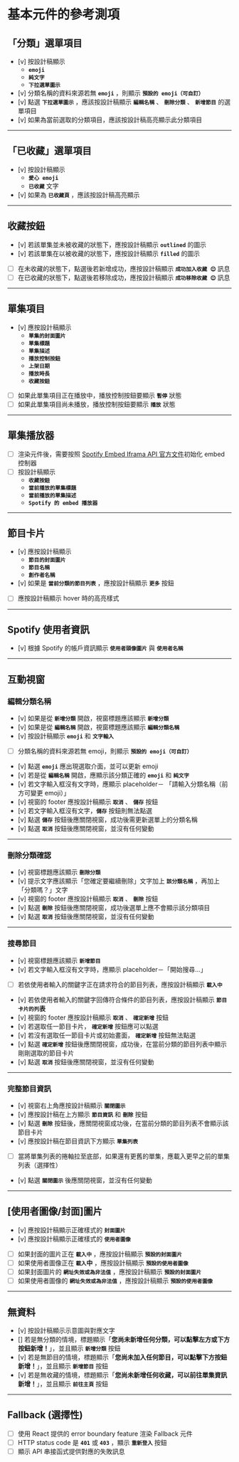 # 基本元件的參考測項

## 「分類」選單項目

- [v] 按設計稿顯示
  - **`emoji`**
  - **`純文字`**
  - **`下拉選單圖示`**
- [v] 分類名稱的資料來源若無 **`emoji`** ，則顯示 **`預設的 emoji（可自訂）`**
- [v] 點選 **`下拉選單圖示`** ，應該按設計稿顯示 **`編輯名稱`** 、 **`刪除分類`** 、 **`新增節目`** 的選單項目
- [v] 如果為當前選取的分類項目，應該按設計稿高亮顯示此分類項目

---

## 「已收藏」選單項目

- [v] 按設計稿顯示
  - **`愛心 emoji`**
  - **`已收藏`** 文字
- [v] 如果為 **`已收藏頁`** ，應該按設計稿高亮顯示

---

## 收藏按鈕

- [v] 若該單集並未被收藏的狀態下，應按設計稿顯示 **`outlined`** 的圖示
- [v] 若該單集在以被收藏的狀態下，應按設計稿顯示 **`filled`** 的圖示
- [ ] 在未收藏的狀態下，點選後若新增成功，應按設計稿顯示 **`成功加入收藏 😊`** 訊息
- [ ] 在已收藏的狀態下，點選後若移除成功，應按設計稿顯示 **`成功移除收藏 😊`** 訊息

---

## 單集項目

- [v] 應按設計稿顯示
  - **`單集的封面圖片`**
  - **`單集標題`**
  - **`單集描述`**
  - **`播放控制按鈕`**
  - **`上架日期`**
  - **`播放時長`**
  - **`收藏按鈕`**
- [ ] 如果此單集項目正在播放中，播放控制按鈕要顯示 **`暫停`** 狀態
- [ ] 如果此單集項目尚未播放，播放控制按鈕要顯示 **`播放`** 狀態

---

## 單集播放器

- [ ] 渲染元件後，需要按照 [Spotify Embed Iframa API 官方文件](https://developer.spotify.com/documentation/embeds/references/iframe-api)初始化 embed 控制器
- [ ] 按設計稿顯示
  - **`收藏按鈕`**
  - **`當前播放的單集標題`**
  - **`當前播放的單集描述`**
  - **`Spotify 的 embed 播放器`**

---

## 節目卡片

- [v] 應按設計稿顯示
  - **`節目的封面圖片`**
  - **`節目名稱`**
  - **`創作者名稱`**
- [v] 如果是 **`當前分類的節目列表`** ，應按設計稿顯示 **`更多`** 按鈕
- [ ] 應按設計稿顯示 hover 時的高亮樣式

---

## Spotify 使用者資訊

- [v] 根據 Spotify 的帳戶資訊顯示 **`使用者頭像圖片`** 與 **`使用者名稱`**

---

## 互動視窗

### 編輯分類名稱

- [v] 如果是從 **`新增分類`** 開啟，視窗標題應該顯示 **`新增分類`**
- [v] 如果是從 **`編輯名稱`** 開啟，視窗標題應該顯示 **`編輯分類名稱`**
- [v] 按設計稿顯示 **`emoji`** 和 **`文字輸入`**
- [ ] 分類名稱的資料來源若無 emoji，則顯示 **`預設的 emoji（可自訂）`**
- [v] 點選 **`emoji`** 應出現選取介面，並可以更新 emoji
- [v] 若是從 **`編輯名稱`** 開啟，應顯示該分類正確的 **`emoji`** 和 **`純文字`**
- [v] 若文字輸入框沒有文字時，應顯示 placeholder－ 「請輸入分類名稱（前方可變更 emoji）」
- [v] 視窗的 footer 應按設計稿顯示 **`取消`** 、 **`儲存`** 按鈕
- [v] 若文字輸入框沒有文字，**`儲存`** 按鈕則無法點選
- [v] 點選 **`儲存`** 按鈕後應關閉視窗，成功後需更新選單上的分類名稱
- [v] 點選 **`取消`** 按鈕後應關閉視窗，並沒有任何變動

---

### 刪除分類確認

- [v] 視窗標題應該顯示 **`刪除分類`**
- [v] 提示文字應該顯示「您確定要繼續刪除」文字加上 **`該分類名稱`** ，再加上「分類嗎？」文字
- [v] 視窗的 footer 應按設計稿顯示 **`取消`** 、 **`刪除`** 按鈕
- [v] 點選 **`刪除`** 按鈕後應關閉視窗，成功後選單上應不會顯示該分類項目
- [v] 點選 **`取消`** 按鈕後應關閉視窗，並沒有任何變動

---

### 搜尋節目

- [v] 視窗標題應該顯示 **`新增節目`**
- [v] 若文字輸入框沒有文字時，應顯示 placeholder－「開始搜尋...」
- [ ] 若依使用者輸入的關鍵字正在請求符合的節目列表，應按設計稿顯示 **`載入中`**
- [v] 若依使用者輸入的關鍵字回傳符合條件的節目列表，應按設計稿顯示 **`節目卡片的列`表**
- [v] 視窗的 footer 應按設計稿顯示 **`取消`** 、 **`確定新增`** 按鈕
- [v] 若選取任一節目卡片， **`確定新增`** 按鈕應可以點選
- [v] 若沒有選取任一節目卡片或初始畫面， **`確定新增`** 按鈕無法點選
- [v] 點選 **`確定新增`** 按鈕後應關閉視窗，成功後，在當前分類的節目列表中顯示剛剛選取的節目卡片
- [v] 點選 **`取消`** 按鈕後應關閉視窗，並沒有任何變動

---

### 完整節目資訊

- [v] 視窗右上角應按設計稿顯示 **`關閉圖示`**
- [v] 應按設計稿在上方顯示 **`節目資訊`** 和 **`刪除`** 按鈕
- [v] 點選 **`刪除`** 按鈕後，應關閉視窗成功後，在當前分類的節目列表不會顯示該節目卡片
- [v] 應按設計稿在節目資訊下方顯示 **`單集列表`**
- [ ] 當將單集列表的捲軸拉至底部，如果還有更舊的單集，應載入更早之前的單集列表（選擇性）
- [v] 點選 **`關閉圖示`** 後應關閉視窗，並沒有任何變動

---

## [使用者圖像/封面]圖片

- [v] 應按設計稿顯示正確樣式的 **`封面圖片`**
- [v] 應按設計稿顯示正確樣式的 **`使用者圖像`**
- [ ] 如果封面的圖片正在 **`載入中`** ，應按設計稿顯示 **`預設的封面圖片`**
- [ ] 如果使用者圖像正在 **`載入`中** ，應按設計稿顯示 **`預設的使用者圖像`**
- [ ] 如果封面圖片的 **`網址失效或為非法值`** ，應按設計稿顯示 **`預設的封面圖片`**
- [ ] 如果使用者圖像的 **`網址失效或為非法值`** ，應按設計稿顯示 **`預設的使用者圖像`**

---

## 無資料

- [v] 按設計稿顯示示意圖與對應文字
- [] 若是無分類的情境，標題顯示「**您尚未新增任何分類，可以點擊左方或下方按鈕新增！**」，並且顯示 **`新增分類`** 按鈕
- [v] 若是無節目的情境，標題顯示「**您尚未加入任何節目，可以點擊下方按鈕新增！**」，並且顯示 **`新增節目`** 按鈕
- [v] 若是無收藏的情境，標題顯示「**您尚未新增任何收藏，可以前往單集資訊新增！**」，並且顯示 **`前往主頁`** 按鈕

---

## Fallback (選擇性)

- [ ] 使用 React 提供的 error boundary feature 渲染 Fallback 元件
- [ ] HTTP status code 是 **`401`** 或 **`403`** ，顯示 **`重新登入`** 按鈕
- [ ] 顯示 API 串接函式提供對應的失敗訊息
